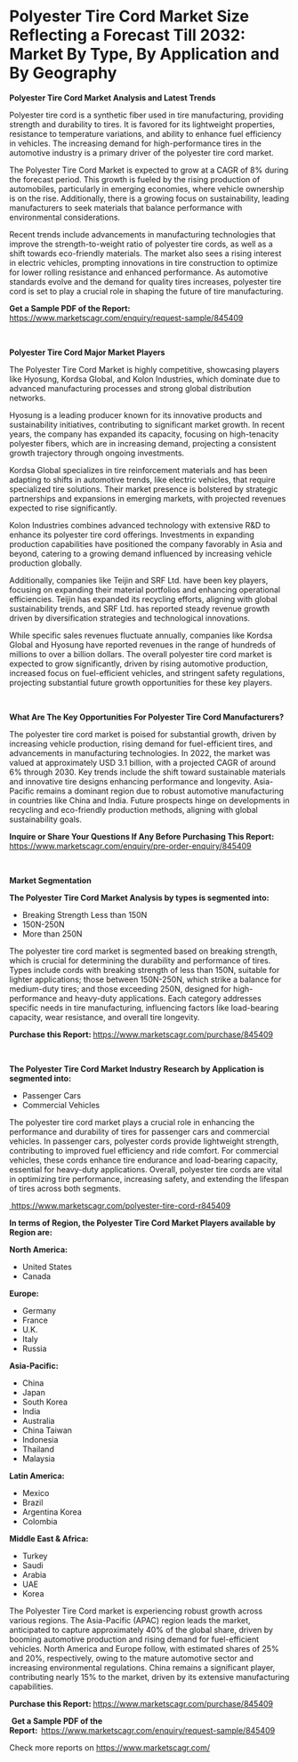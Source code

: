 <p><h1>Polyester Tire Cord Market Size Reflecting a Forecast Till 2032: Market By Type, By Application and By Geography</h1></p><p><strong>Polyester Tire Cord Market Analysis and Latest Trends</strong></p>
<p><p>Polyester tire cord is a synthetic fiber used in tire manufacturing, providing strength and durability to tires. It is favored for its lightweight properties, resistance to temperature variations, and ability to enhance fuel efficiency in vehicles. The increasing demand for high-performance tires in the automotive industry is a primary driver of the polyester tire cord market.</p><p>The Polyester Tire Cord Market is expected to grow at a CAGR of 8% during the forecast period. This growth is fueled by the rising production of automobiles, particularly in emerging economies, where vehicle ownership is on the rise. Additionally, there is a growing focus on sustainability, leading manufacturers to seek materials that balance performance with environmental considerations.</p><p>Recent trends include advancements in manufacturing technologies that improve the strength-to-weight ratio of polyester tire cords, as well as a shift towards eco-friendly materials. The market also sees a rising interest in electric vehicles, prompting innovations in tire construction to optimize for lower rolling resistance and enhanced performance. As automotive standards evolve and the demand for quality tires increases, polyester tire cord is set to play a crucial role in shaping the future of tire manufacturing.</p></p>
<p><strong>Get a Sample PDF of the Report:&nbsp;</strong> <a href="https://www.marketscagr.com/enquiry/request-sample/845409?utm_campaign=2945&utm_medium=2&utm_source=Github&utm_content=ia&utm_term=09042025&utm_id=polyester-tire-cord">https://www.marketscagr.com/enquiry/request-sample/845409</a></p>
<p>&nbsp;</p>
<p><strong>Polyester Tire Cord Major Market Players</strong></p>
<p><p>The Polyester Tire Cord Market is highly competitive, showcasing players like Hyosung, Kordsa Global, and Kolon Industries, which dominate due to advanced manufacturing processes and strong global distribution networks. </p><p>Hyosung is a leading producer known for its innovative products and sustainability initiatives, contributing to significant market growth. In recent years, the company has expanded its capacity, focusing on high-tenacity polyester fibers, which are in increasing demand, projecting a consistent growth trajectory through ongoing investments.</p><p>Kordsa Global specializes in tire reinforcement materials and has been adapting to shifts in automotive trends, like electric vehicles, that require specialized tire solutions. Their market presence is bolstered by strategic partnerships and expansions in emerging markets, with projected revenues expected to rise significantly.</p><p>Kolon Industries combines advanced technology with extensive R&D to enhance its polyester tire cord offerings. Investments in expanding production capabilities have positioned the company favorably in Asia and beyond, catering to a growing demand influenced by increasing vehicle production globally.</p><p>Additionally, companies like Teijin and SRF Ltd. have been key players, focusing on expanding their material portfolios and enhancing operational efficiencies. Teijin has expanded its recycling efforts, aligning with global sustainability trends, and SRF Ltd. has reported steady revenue growth driven by diversification strategies and technological innovations.</p><p>While specific sales revenues fluctuate annually, companies like Kordsa Global and Hyosung have reported revenues in the range of hundreds of millions to over a billion dollars. The overall polyester tire cord market is expected to grow significantly, driven by rising automotive production, increased focus on fuel-efficient vehicles, and stringent safety regulations, projecting substantial future growth opportunities for these key players.</p></p>
<p>&nbsp;</p>
<p><strong>What Are The Key Opportunities For Polyester Tire Cord Manufacturers?</strong></p>
<p><p>The polyester tire cord market is poised for substantial growth, driven by increasing vehicle production, rising demand for fuel-efficient tires, and advancements in manufacturing technologies. In 2022, the market was valued at approximately USD 3.1 billion, with a projected CAGR of around 6% through 2030. Key trends include the shift toward sustainable materials and innovative tire designs enhancing performance and longevity. Asia-Pacific remains a dominant region due to robust automotive manufacturing in countries like China and India. Future prospects hinge on developments in recycling and eco-friendly production methods, aligning with global sustainability goals.</p></p>
<p><strong>Inquire or Share Your Questions If Any Before Purchasing This Report:</strong> <a href="https://www.marketscagr.com/enquiry/pre-order-enquiry/845409?utm_campaign=2945&utm_medium=2&utm_source=Github&utm_content=ia&utm_term=09042025&utm_id=polyester-tire-cord">https://www.marketscagr.com/enquiry/pre-order-enquiry/845409</a></p>
<p>&nbsp;</p>
<p><strong>Market Segmentation</strong></p>
<p><strong>The Polyester Tire Cord Market Analysis by types is segmented into:</strong></p>
<p><ul><li>Breaking Strength Less than 150N</li><li>150N-250N</li><li>More than 250N</li></ul></p>
<p><p>The polyester tire cord market is segmented based on breaking strength, which is crucial for determining the durability and performance of tires. Types include cords with breaking strength of less than 150N, suitable for lighter applications; those between 150N-250N, which strike a balance for medium-duty tires; and those exceeding 250N, designed for high-performance and heavy-duty applications. Each category addresses specific needs in tire manufacturing, influencing factors like load-bearing capacity, wear resistance, and overall tire longevity.</p></p>
<p><strong>Purchase this Report:&nbsp;</strong><a href="https://www.marketscagr.com/purchase/845409?utm_campaign=2945&utm_medium=2&utm_source=Github&utm_content=ia&utm_term=09042025&utm_id=polyester-tire-cord">https://www.marketscagr.com/purchase/845409</a></p>
<p>&nbsp;</p>
<p><strong>The Polyester Tire Cord Market Industry Research by Application is segmented into:</strong></p>
<p><ul><li>Passenger Cars</li><li>Commercial Vehicles</li></ul></p>
<p><p>The polyester tire cord market plays a crucial role in enhancing the performance and durability of tires for passenger cars and commercial vehicles. In passenger cars, polyester cords provide lightweight strength, contributing to improved fuel efficiency and ride comfort. For commercial vehicles, these cords enhance tire endurance and load-bearing capacity, essential for heavy-duty applications. Overall, polyester tire cords are vital in optimizing tire performance, increasing safety, and extending the lifespan of tires across both segments.</p></p>
<p><a href="https://www.marketscagr.com/polyester-tire-cord-r845409?utm_campaign=2945&utm_medium=2&utm_source=Github&utm_content=ia&utm_term=09042025&utm_id=polyester-tire-cord">&nbsp;https://www.marketscagr.com/polyester-tire-cord-r845409</a></p>
<p><strong>In terms of Region, the Polyester Tire Cord Market Players available by Region are:</strong></p>
<p>
    <p> <strong> North America: </strong>
        <ul>
            <li>United States</li>
            <li>Canada</li>
        </ul>
        </p> 
    <p> <strong> Europe: </strong>
        <ul>
            <li>Germany</li>
            <li>France</li>
            <li>U.K.</li>
            <li>Italy</li>
            <li>Russia</li>
        </ul>
        </p> 
    <p> <strong> Asia-Pacific: </strong>
        <ul>
            <li>China</li>
            <li>Japan</li>
            <li>South Korea</li>
            <li>India</li>
            <li>Australia</li>
            <li>China Taiwan</li>
            <li>Indonesia</li>
            <li>Thailand</li>
            <li>Malaysia</li>
        </ul>
        </p> 
    <p> <strong> Latin America: </strong>
        <ul>
            <li>Mexico</li>
            <li>Brazil</li>
            <li>Argentina Korea</li>
            <li>Colombia</li>
        </ul>
        </p> 
    <p> <strong> Middle East & Africa: </strong>
        <ul>
            <li>Turkey</li>
            <li>Saudi</li>
            <li>Arabia</li>
            <li>UAE</li>
            <li>Korea</li>
        </ul>
    </p>
    </p>
<p><p>The Polyester Tire Cord market is experiencing robust growth across various regions. The Asia-Pacific (APAC) region leads the market, anticipated to capture approximately 40% of the global share, driven by booming automotive production and rising demand for fuel-efficient vehicles. North America and Europe follow, with estimated shares of 25% and 20%, respectively, owing to the mature automotive sector and increasing environmental regulations. China remains a significant player, contributing nearly 15% to the market, driven by its extensive manufacturing capabilities.</p></p>
<p><strong>Purchase this Report: </strong><a href="https://www.marketscagr.com/purchase/845409?utm_campaign=2945&utm_medium=2&utm_source=Github&utm_content=ia&utm_term=09042025&utm_id=polyester-tire-cord">https://www.marketscagr.com/purchase/845409</a></p>
<p>&nbsp;<strong>Get a Sample PDF of the Report:&nbsp;&nbsp;</strong><a href="https://www.marketscagr.com/enquiry/request-sample/845409?utm_campaign=2945&utm_medium=2&utm_source=Github&utm_content=ia&utm_term=09042025&utm_id=polyester-tire-cord">https://www.marketscagr.com/enquiry/request-sample/845409</a></p>
<p><strong></strong></p>
<p>Check more reports on <a href="https://www.marketscagr.com/?utm_campaign=2945&utm_medium=2&utm_source=Github&utm_content=ia&utm_term=09042025&utm_id=polyester-tire-cord">https://www.marketscagr.com/</a></p>